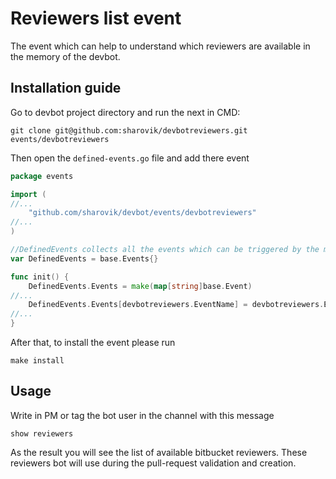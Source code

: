 # Reviewers list event
The event which can help to understand which reviewers are available in the memory of the devbot.

## Installation guide
Go to devbot project directory and run the next in CMD:
``` 
git clone git@github.com:sharovik/devbotreviewers.git events/devbotreviewers
```
Then open the `defined-events.go` file and add there event
```go
package events

import (
//...
	"github.com/sharovik/devbot/events/devbotreviewers"
//...
)

//DefinedEvents collects all the events which can be triggered by the messages
var DefinedEvents = base.Events{}

func init() {
	DefinedEvents.Events = make(map[string]base.Event)
//...
	DefinedEvents.Events[devbotreviewers.EventName] = devbotreviewers.Event
//...
}

```
After that, to install the event please run 
``` 
make install
```


## Usage
Write in PM or tag the bot user in the channel with this message
```
show reviewers
```
As the result you will see the list of available bitbucket reviewers. These reviewers bot will use during the pull-request validation and creation.

